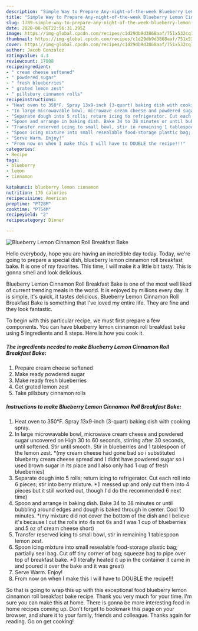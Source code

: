 ```yaml
---
description: "Simple Way to Prepare Any-night-of-the-week Blueberry Lemon Cinnamon Roll Breakfast Bake"
title: "Simple Way to Prepare Any-night-of-the-week Blueberry Lemon Cinnamon Roll Breakfast Bake"
slug: 1789-simple-way-to-prepare-any-night-of-the-week-blueberry-lemon-cinnamon-roll-breakfast-bake
date: 2020-08-06T22:56:31.295Z
image: https://img-global.cpcdn.com/recipes/c1d29db9d3868aaf/751x532cq70/blueberry-lemon-cinnamon-roll-breakfast-bake-recipe-main-photo.jpg
thumbnail: https://img-global.cpcdn.com/recipes/c1d29db9d3868aaf/751x532cq70/blueberry-lemon-cinnamon-roll-breakfast-bake-recipe-main-photo.jpg
cover: https://img-global.cpcdn.com/recipes/c1d29db9d3868aaf/751x532cq70/blueberry-lemon-cinnamon-roll-breakfast-bake-recipe-main-photo.jpg
author: Jacob Gonzalez
ratingvalue: 4.3
reviewcount: 17808
recipeingredient:
- " cream cheese softened"
- " powdered sugar"
- " fresh blueberries"
- " grated lemon zest"
- " pillsbury cinnamon rolls"
recipeinstructions:
- "Heat oven to 350°F. Spray 13x9-inch (3-quart) baking dish with cooking spray."
- "In large microwavable bowl, microwave cream cheese and powdered sugar uncovered on High 30 to 60 seconds, stirring after 30 seconds, until softened. Stir until smooth. Stir in blueberries and 1 tablespoon of the lemon zest. *(my cream cheese had gone bad so i substituted blueberry cream cheese spread and I didnt have powdered sugar so i used brown sugar in its place and I also only had 1 cup of fresh blueberries)"
- "Separate dough into 5 rolls; return icing to refrigerator. Cut each roll into 6 pieces; stir into berry mixture. *(I messed up and only cut them into 4 pieces but it still worked out, though I&#39;d do the recommended 6 next time)"
- "Spoon and arrange in baking dish. Bake 34 to 38 minutes or until bubbling around edges and dough is baked through in center. Cool 10 minutes. *(my mixture did not cover the bottom of the dish and I believe it&#39;s because I cut the rolls into 4s not 6s and I was 1 cup of blueberries and.5 oz of cream cheese short)"
- "Transfer reserved icing to small bowl, stir in remaining 1 tablespoon lemon zest."
- "Spoon icing mixture into small resealable food-storage plastic bag; partially seal bag. Cut off tiny corner of bag; squeeze bag to pipe over top of breakfast bake. *(I literally heated it up in the container it came in and poured it over the bake and it was great)"
- "Serve Warm. Enjoy!"
- "From now on when I make this I will have to DOUBLE the recipe!!!"
categories:
- Recipe
tags:
- blueberry
- lemon
- cinnamon

katakunci: blueberry lemon cinnamon 
nutrition: 176 calories
recipecuisine: American
preptime: "PT28M"
cooktime: "PT54M"
recipeyield: "2"
recipecategory: Dinner

---
```



![Blueberry Lemon Cinnamon Roll Breakfast Bake](https://img-global.cpcdn.com/recipes/c1d29db9d3868aaf/751x532cq70/blueberry-lemon-cinnamon-roll-breakfast-bake-recipe-main-photo.jpg)

Hello everybody, hope you are having an incredible day today. Today, we're going to prepare a special dish, blueberry lemon cinnamon roll breakfast bake. It is one of my favorites. This time, I will make it a little bit tasty. This is gonna smell and look delicious.

Blueberry Lemon Cinnamon Roll Breakfast Bake is one of the most well liked of current trending meals in the world. It is enjoyed by millions every day. It is simple, it's quick, it tastes delicious. Blueberry Lemon Cinnamon Roll Breakfast Bake is something that I've loved my entire life. They are fine and they look fantastic.




To begin with this particular recipe, we must first prepare a few components. You can have blueberry lemon cinnamon roll breakfast bake using 5 ingredients and 8 steps. Here is how you cook it.

<!--inarticleads1-->

##### The ingredients needed to make Blueberry Lemon Cinnamon Roll Breakfast Bake:

1. Prepare  cream cheese softened
1. Make ready  powdered sugar
1. Make ready  fresh blueberries
1. Get  grated lemon zest
1. Take  pillsbury cinnamon rolls




<!--inarticleads2-->

##### Instructions to make Blueberry Lemon Cinnamon Roll Breakfast Bake:

1. Heat oven to 350°F. Spray 13x9-inch (3-quart) baking dish with cooking spray.
1. In large microwavable bowl, microwave cream cheese and powdered sugar uncovered on High 30 to 60 seconds, stirring after 30 seconds, until softened. Stir until smooth. Stir in blueberries and 1 tablespoon of the lemon zest. *(my cream cheese had gone bad so i substituted blueberry cream cheese spread and I didnt have powdered sugar so i used brown sugar in its place and I also only had 1 cup of fresh blueberries)
1. Separate dough into 5 rolls; return icing to refrigerator. Cut each roll into 6 pieces; stir into berry mixture. *(I messed up and only cut them into 4 pieces but it still worked out, though I&#39;d do the recommended 6 next time)
1. Spoon and arrange in baking dish. Bake 34 to 38 minutes or until bubbling around edges and dough is baked through in center. Cool 10 minutes. *(my mixture did not cover the bottom of the dish and I believe it&#39;s because I cut the rolls into 4s not 6s and I was 1 cup of blueberries and.5 oz of cream cheese short)
1. Transfer reserved icing to small bowl, stir in remaining 1 tablespoon lemon zest.
1. Spoon icing mixture into small resealable food-storage plastic bag; partially seal bag. Cut off tiny corner of bag; squeeze bag to pipe over top of breakfast bake. *(I literally heated it up in the container it came in and poured it over the bake and it was great)
1. Serve Warm. Enjoy!
1. From now on when I make this I will have to DOUBLE the recipe!!!




So that is going to wrap this up with this exceptional food blueberry lemon cinnamon roll breakfast bake recipe. Thank you very much for your time. I'm sure you can make this at home. There is gonna be more interesting food in home recipes coming up. Don't forget to bookmark this page on your browser, and share it to your family, friends and colleague. Thanks again for reading. Go on get cooking!
